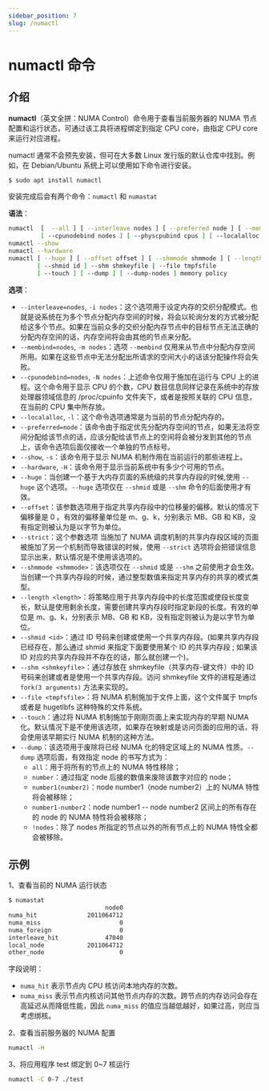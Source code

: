 ```yaml
---
sidebar_position: 7
slug: /numactl
---
```


# numactl 命令



## 介绍

**numactl**（英文全拼：NUMA Control）命令用于查看当前服务器的 NUMA 节点配置和运行状态，可通过该工具将进程绑定到指定 CPU core，由指定 CPU core 来运行对应进程。

numactl 通常不会预先安装，但可在大多数 Linux 发行版的默认仓库中找到。例如，在 Debian/Ubuntu 系统上可以使用如下命令进行安装。

```bash
$ sudo apt install numactl
```

安装完成后会有两个命令：`numactl` 和 `numastat`

**语法**：

```bash
numactl  [  --all ] [ --interleave nodes ] [ --preferred node ] [ --membind nodes ] 
         [ --cpunodebind nodes ] [ --physcpubind cpus ] [ --localalloc ] [--] command {arguments ...}
numactl --show
numactl --hardware
numactl [ --huge ] [ --offset offset ] [ --shmmode shmmode ] [ --length length ] [ --strict ]
        [ --shmid id ] --shm shmkeyfile | --file tmpfsfile
        [ --touch ] [ --dump ] [ --dump-nodes ] memory policy
```

**选项**：

- `--interleave=nodes`, `-i nodes`：这个选项用于设定内存的交织分配模式。也就是说系统在为多个节点分配内存空间的时候，将会以轮询分发的方式被分配给这多个节点。如果在当前众多的交织分配内存节点中的目标节点无法正确的分配内存空间的话，内存空间将会由其他的节点来分配。
- `--membind=nodes`, `-m nodes`：选项 `--membind` 仅用来从节点中分配内存空间所用。如果在这些节点中无法分配出所请求的空间大小的话该分配操作将会失败。
- `--cpunodebind=nodes`, `-N nodes`：上述命令仅用于施加在运行与 CPU 上的进程。这个命令用于显示 CPU 的个数，CPU 数目信息同样记录在系统中的存放处理器领域信息的 /proc/cpuinfo 文件夹下，或者是按照关联的 CPU 信息，在当前的 CPU 集中所存放。
- `--localalloc`, `-l`：这个命令选项通常是为当前的节点分配内存的。
- `--preferred=node`：该命令由于指定优先分配内存空间的节点，如果无法将空间分配给该节点的话，应该分配给该节点上的空间将会被分发到其他的节点上，该命令选项后面仅接收一个单独的节点标号。
- `--show`, `-s`：该命令用于显示 NUMA 机制作用在当前运行的那些进程上。
- `--hardware`, `-H`：该命令用于显示当前系统中有多少个可用的节点。
- `--huge`：当创建一个基于大内存页面的系统级的共享内存段的时候,使用 `--huge` 这个选项。`--huge` 选项仅在 `--shmid` 或是 `--shm` 命令的后面使用才有效。
- `--offset`：该参数选项用于指定共享内存段中的位移量的偏移。默认的情况下偏移量是 0 。有效的偏移量单位是 m、g、k，分别表示 MB、GB 和 KB，没有指定则被认为是以字节为单位。
- `--strict`：这个参数选项 当施加了 NUMA 调度机制的共享内存段区域的页面被施加了另一个机制而导致错误的时候，使用 `--strict` 选项将会把错误信息显示出来，默认情况是不使用该选项的。
- `--shmmode <shmmode>`：该选项仅在 `--shmid` 或是 `--shm` 之前使用才会生效。当创建一个共享内存段的时候，通过整型数值来指定共享内存的共享的模式类型。
- `--length <length>`：将策略应用于共享内存段中的长度范围或使段长度变长，默认是使用剩余长度，需要创建共享内存段时指定新段的长度。有效的单位是 m、g、k，分别表示 MB、GB 和 KB，没有指定则被认为是以字节为单位。
- `--shmid <id>`：通过 ID 号码来创建或使用一个共享内存段。(如果共享内存段已经存在，那么通过 shmid 来指定下面要使用某个 ID 的共享内存段 ;  如果该 ID 对应的共享内存段并不存在的话，那么就创建一个)。
- `--shm <shmkeyfile>`：通过存放在 shmkeyfile（共享内存-键文件）中的 ID 号码来创建或者是使用一个共享内存段。访问 shmkeyfile 文件的进程是通过 `fork(3 arguments)` 方法来实现的。
- `--file <tmpfsfile>`：将 NUMA 机制施加于文件上面，这个文件属于 tmpfs 或者是 hugetlbfs 这种特殊的文件系统。
- `--touch`：通过将 NUMA 机制施加于刚刚页面上来实现内存的早期 NUMA 化。默认情况下是不使用该选项，如果存在映射或是访问页面的应用的话，将会使用该早期实行 NUMA 机制的这种方法。
- `--dump`：该选项用于废除将已经 NUMA 化的特定区域上的 NUMA 性质。`--dump` 选项后面，有效指定 node 的书写方式为：
  - `all`：用于将所有的节点上的 NUMA 特性移除；
  - `number`：通过指定 node 后接的数值来废除该数字对应的 node；
  - `number1(number2)`：node number1（node number2）上的 NUMA 特性将会被移除；
  - `number1-number2`：node number1 -- node number2 区间上的所有存在的 node 的 NUMA 特性将会被移除；
  - `!nodes`：除了 nodes 所指定的节点以外的所有节点上的 NUMA 特性全都会被移除。



## 示例

1、查看当前的 NUMA 运行状态

```bash
$ numastat
                           node0
numa_hit              2011064712
numa_miss                      0
numa_foreign                   0
interleave_hit             47040
local_node            2011064712
other_node                     0
```

字段说明：

- `numa_hit` 表示节点内 CPU 核访问本地内存的次数。
- `numa_miss` 表示节点内核访问其他节点内存的次数。跨节点的内存访问会存在高延迟从而降低性能，因此 `numa_miss` 的值应当越低越好，如果过高，则应当考虑绑核。

2、查看当前服务器的 NUMA 配置

```bash
numactl -H
```

3、将应用程序 test 绑定到 0~7 核运行

```bash
numactl -C 0-7 ./test
```






